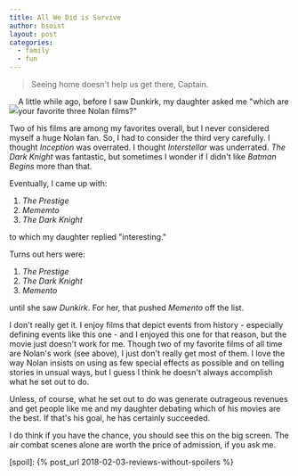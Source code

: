 ```yaml
---
title: All We Did is Survive
author: bsoist
layout: post
categories:
  - family
  - fun
---
```

> Seeing home doesn't help us get there, Captain.
<p style="float:left;"><img src="https://images-na.ssl-images-amazon.com/images/M/MV5BN2YyZjQ0NTEtNzU5MS00NGZkLTg0MTEtYzJmMWY3MWRhZjM2XkEyXkFqcGdeQXVyMDA4NzMyOA@@._V1_UX182_CR0,0,182,268_AL_.jpg" /></p>

A little while ago, before I saw Dunkirk, my daughter asked me "which are your favorite three Nolan films?"

Two of his films are among my favorites overall, but I never considered myself a huge Nolan fan. So, I had to consider the third very carefully. I thought _Inception_ was overrated. I thought _Interstellar_ was underrated. _The Dark Knight_ was fantastic, but sometimes I wonder if I didn't like _Batman Begins_ more than that.

Eventually, I came up with:

1. _The Prestige_
2. _Mememto_
3. _The Dark Knight_

to which my daughter replied "interesting."

Turns out hers were:

1. _The Prestige_
2. _The Dark Knight_
3. _Memento_

until she saw _Dunkirk_. For her, that pushed _Memento_ off the list.

I don't really get it. I enjoy films that depict events from history - especially defining events like this one - and I enjoyed this one for that reason, but the movie just doesn't work for me. 
Though two of my favorite films of all time are Nolan's work (see above), I just don't really get most of them. I love the way Nolan insists on using as few special effects as possible and on telling stories in unsual ways, but I guess I think he doesn't always accomplish what he set out to do.

Unless, of course, what he set out to do was generate outrageous revenues and get people like me and my daughter debating which of his movies are the best. If that's his goal, he has certainly succeeded. 

I do think if you have the chance, you should see this on the big screen. The air combat scenes alone are worth the price of admission, if you ask me.

[spoil]: {% post_url 2018-02-03-reviews-without-spoilers %}
